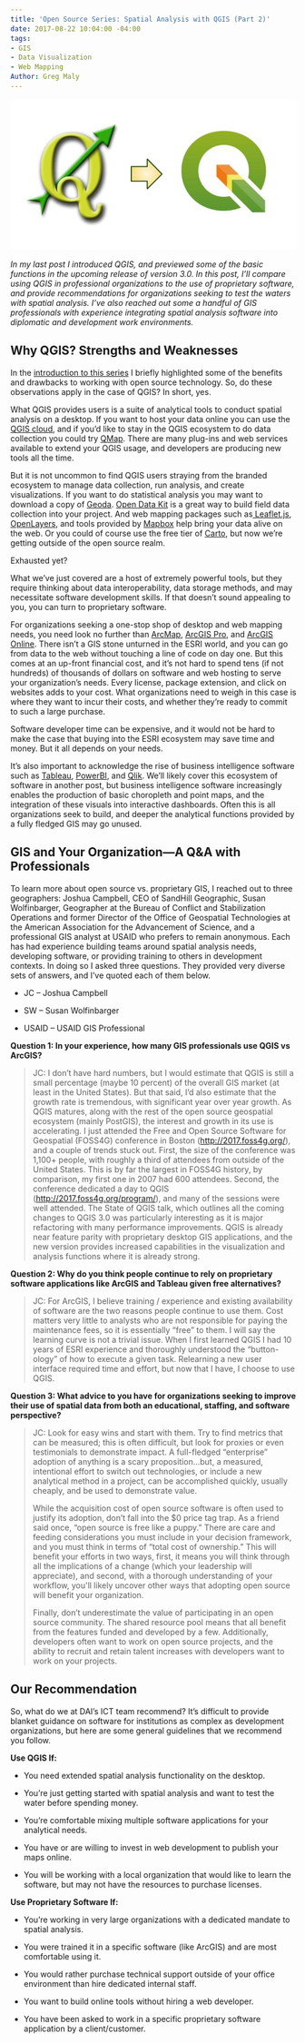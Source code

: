 ```yaml
---
title: 'Open Source Series: Spatial Analysis with QGIS (Part 2)'
date: 2017-08-22 10:04:00 -04:00
tags:
- GIS
- Data Visualization
- Web Mapping
Author: Greg Maly
---
```


![QGIS new.jpg](/uploads/QGIS%20new.jpg)

*In my last post I introduced QGIS, and previewed some of the basic functions in the upcoming release of version 3.0. In this post, I’ll compare using QGIS in professional organizations to the use of proprietary software, and provide recommendations for organizations seeking to test the waters with spatial analysis. I’ve also reached out some a handful of GIS professionals with experience integrating spatial analysis software into diplomatic and development work environments.*

## Why QGIS? Strengths and Weaknesses

In the [introduction to this series](https://dai-global-digital.com/open-source-series-part-1-what-is-open-source.html) I briefly highlighted some of the benefits and drawbacks to working with open source technology. So, do these observations apply in the case of QGIS? In short, yes.

What QGIS provides users is a suite of analytical tools to conduct spatial analysis on a desktop. If you want to host your data online you can use the [QGIS cloud](http://qgiscloud.com/), and if you’d like to stay in the QGIS ecosystem to do data collection you could try [QMap](http://nathanw2.github.io/qmap/). There are many plug-ins and web services available to extend your QGIS usage, and developers are producing new tools all the time.

But it is not uncommon to find QGIS users straying from the branded ecosystem to manage data collection, run analysis, and create visualizations. If you want to do statistical analysis you may want to download a copy of [Geoda](http://geodacenter.github.io/). [Open Data Kit](https://opendatakit.org/) is a great way to build field data collection into your project. And web mapping packages such as[ Leaflet.js](http://leafletjs.com/), [OpenLayers](https://openlayers.org/), and tools provided by [Mapbox](https://www.mapbox.com/) help bring your data alive on the web. Or you could of course use the free tier of [Carto](https://carto.com/), but now we’re getting outside of the open source realm.

Exhausted yet?

What we’ve just covered are a host of extremely powerful tools, but they require thinking about data interoperability, data storage methods, and may necessitate software development skills. If that doesn’t sound appealing to you, you can turn to proprietary software.

For organizations seeking a one-stop shop of desktop and web mapping needs, you need look no further than [ArcMap](http://desktop.arcgis.com/en/arcmap/), [ArcGIS Pro](https://pro.arcgis.com/en/pro-app/), and [ArcGIS Online](http://www.esri.com/software/arcgis/arcgisonline). There isn’t a GIS stone unturned in the ESRI world, and you can go from data to the web without touching a line of code on day one. But this comes at an up-front financial cost, and it’s not hard to spend tens (if not hundreds) of thousands of dollars on software and web hosting to serve your organization’s needs. Every license, package extension, and click on websites adds to your cost. What organizations need to weigh in this case is where they want to incur their costs, and whether they’re ready to commit to such a large purchase.

Software developer time can be expensive, and it would not be hard to make the case that buying into the ESRI ecosystem may save time and money. But it all depends on your needs.

It’s also important to acknowledge the rise of business intelligence software such as [Tableau](https://www.tableau.com/), [PowerBI](https://powerbi.microsoft.com/en-us/), and [Qlik](http://www.qlik.com/us/). We’ll likely cover this ecosystem of software in another post, but business intelligence software increasingly enables the production of basic choropleth and point maps, and the integration of these visuals into interactive dashboards. Often this is all organizations seek to build, and deeper the analytical functions provided by a fully fledged GIS may go unused.

## GIS and Your Organization—A Q&A with Professionals

To learn more about open source vs. proprietary GIS, I reached out to three geographers: Joshua Campbell, CEO of SandHill Geographic, Susan Wolfinbarger, Geographer at the Bureau of Conflict and Stabilization Operations and former Director of the Office of Geospatial Technologies at the American Association for the Advancement of Science, and a professional GIS analyst at USAID who prefers to remain anonymous. Each has had experience building teams around spatial analysis needs, developing software, or providing training to others in development contexts. In doing so I asked three questions. They provided very diverse sets of answers, and I’ve quoted each of them below.

* JC – Joshua Campbell

* SW – Susan Wolfinbarger

* USAID – USAID GIS Professional

**Question 1: In your experience, how many GIS professionals use QGIS vs ArcGIS?**

> JC: I don’t have hard numbers, but I would estimate that QGIS is still a small percentage (maybe 10 percent) of the overall GIS market (at least in the United States). But that said, I’d also estimate that the growth rate is tremendous, with significant year over year growth. As QGIS matures, along with the rest of the open source geospatial ecosystem (mainly PostGIS), the interest and growth in its use is accelerating. I just attended the Free and Open Source Software for Geospatial (FOSS4G) conference in Boston (http://2017.foss4g.org/), and a couple of trends stuck out. First, the size of the conference was 1,100\+ people, with roughly a third of attendees from outside of the United States. This is by far the largest in FOSS4G history, by comparison, my first one in 2007 had 600 attendees. Second, the conference dedicated a day to QGIS (http://2017.foss4g.org/program/), and many of the sessions were well attended. The State of QGIS talk, which outlines all the coming changes to QGIS 3.0 was particularly interesting as it is major refactoring with many performance improvements. QGIS is already near feature parity with proprietary desktop GIS applications, and the new version provides increased capabilities in the visualization and analysis functions where it is already strong.

**Question 2: Why do you think people continue to rely on proprietary software applications like ArcGIS and Tableau given free alternatives?**

> JC: For ArcGIS, I believe training / experience and existing availability of software are the two reasons people continue to use them. Cost matters very little to analysts who are not responsible for paying the maintenance fees, so it is essentially “free” to them. I will say the learning curve is not a trivial issue. When I first learned QGIS I had 10 years of ESRI experience and thoroughly understood the “button-ology” of how to execute a given task. Relearning a new user interface required time and effort, but now that I have, I choose to use QGIS.

**Question 3: What advice to you have for organizations seeking to improve their use of spatial data from both an educational, staffing, and software perspective?**

> JC: Look for easy wins and start with them. Try to find metrics that can be measured; this is often difficult, but look for proxies or even testimonials to demonstrate impact. A full-fledged “enterprise” adoption of anything is a scary proposition...but, a measured, intentional effort to switch out technologies, or include a new analytical method in a project, can be accomplished quickly, usually cheaply, and be used to demonstrate value.
>
> While the acquisition cost of open source software is often used to justify its adoption, don’t fall into the $0 price tag trap. As a friend said once, “open source is free like a puppy.” There are care and feeding considerations you must include in your decision framework, and you must think in terms of “total cost of ownership.” This will benefit your efforts in two ways, first, it means you will think through all the implications of a change (which your leadership will appreciate), and second, with a thorough understanding of your workflow, you'll likely uncover other ways that adopting open source will benefit your organization.
>
> Finally, don’t underestimate the value of participating in an open source community. The shared resource pool means that all benefit from the features funded and developed by a few. Additionally, developers often want to work on open source projects, and the ability to recruit and retain talent increases with developers want to work on your projects.

## Our Recommendation

So, what do we at DAI’s ICT team recommend? It’s difficult to provide blanket guidance on software for institutions as complex as development organizations, but here are some general guidelines that we recommend you follow.

**Use QGIS If:**

* You need extended spatial analysis functionality on the desktop.

* You’re just getting started with spatial analysis and want to test the water before spending money.

* You’re comfortable mixing multiple software applications for your analytical needs.

* You have or are willing to invest in web development to publish your maps online.

* You will be working with a local organization that would like to learn the software, but may not have the resources to purchase licenses.

**Use Proprietary Software If:**

* You’re working in very large organizations with a dedicated mandate to spatial analysis.

* You were trained it in a specific software (like ArcGIS) and are most comfortable using it.

* You would rather purchase technical support outside of your office environment than hire dedicated internal staff.

* You want to build online tools without hiring a web developer.

* You have been asked to work in a specific proprietary software application by a client/customer.